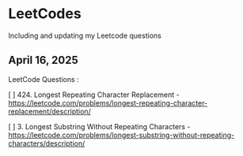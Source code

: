 # LeetCodes
Including and updating my Leetcode questions


April 16, 2025
--------------
LeetCode Questions : 

[ ] 424. Longest Repeating Character Replacement - https://leetcode.com/problems/longest-repeating-character-replacement/description/ 

[ ] 3. Longest Substring Without Repeating Characters - https://leetcode.com/problems/longest-substring-without-repeating-characters/description/
